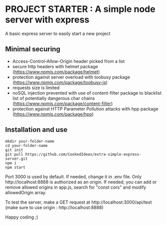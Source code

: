 # PROJECT STARTER : A simple node server with express

A basic express server to easily start a new project

## Minimal securing

- Access-Control-Allow-Origin header picked from a list
- secure http headers with helmet package (https://www.npmjs.com/package/helmet)
- protection against server overload with toobusy package (https://www.npmjs.com/package/toobusy-js)
- requests size is limited
- noSQL injection prevented with use of content-filter package to blacklist list of potentially dangerous char chains (https://www.npmjs.com/package/content-filter)
- protection against HTTP Parameter Pollution attacks with hpp package (https://www.npmjs.com/package/hpp)

## Installation and use

```
mkdir your-folder-name
cd your-folder-name
git init
git pull https://github.com/CookedIdeas/extra-simple-express-server.git
npm i
npm start
```

Port 3000 is used by default. If needed, change it in .env file.
Only http://localhost:8888 is authorized as an origin. If needed, you can add or remove allowed origins in app.js, search for "const cors" and modify allowedOrigin array.

To test the server, make a GET request at http://localhost:3000/api/test (make sure to use origin : http://localhost:8888)

Happy coding ;)
